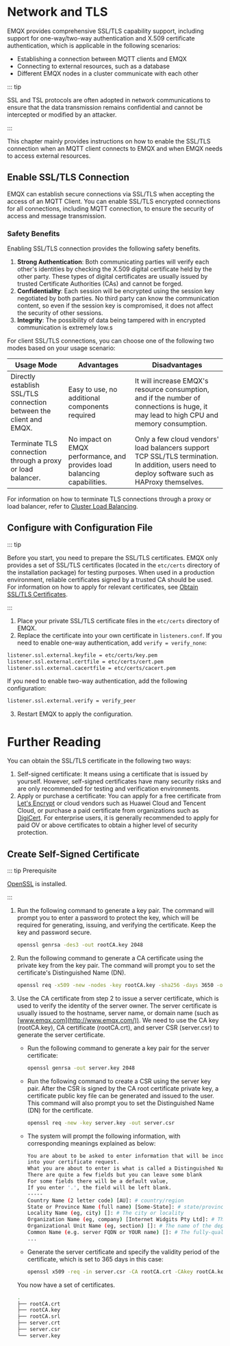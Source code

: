 # Network and TLS

EMQX provides comprehensive SSL/TLS capability support, including support for one-way/two-way authentication and X.509 certificate authentication, which is applicable in the following scenarios:

- Establishing a connection between MQTT clients and EMQX
- Connecting to external resources, such as a database
- Different EMQX nodes in a cluster communicate with each other

::: tip

SSL and TSL protocols are often adopted in network communications to ensure that the data transmission remains confidential and cannot be intercepted or modified by an attacker. 

:::

This chapter mainly provides instructions on how to enable the SSL/TLS connection when an MQTT client connects to EMQX and when EMQX needs to access external resources. 

## Enable SSL/TLS Connection

EMQX can establish secure connections via SSL/TLS when accepting the access of an MQTT Client. You can enable SSL/TLS encrypted connections for all connections, including MQTT connection, to ensure the security of access and message transmission.

### Safety Benefits

Enabling SSL/TLS connection provides the following safety benefits.

1. **Strong Authentication**: Both communicating parties will verify each other's identities by checking the X.509 digital certificate held by the other party. These types of digital certificates are usually issued by trusted Certificate Authorities (CAs) and cannot be forged.
2. **Confidentiality**: Each session will be encrypted using the session key negotiated by both parties. No third party can know the communication content, so even if the session key is compromised, it does not affect the security of other sessions.
3. **Integrity**: The possibility of data being tampered with in encrypted communication is extremely low.s

For client SSL/TLS connections, you can choose one of the following two modes based on your usage scenario:

| Usage Mode                                                   | Advantages                                                   | Disadvantages                                                |
| ------------------------------------------------------------ | ------------------------------------------------------------ | ------------------------------------------------------------ |
| Directly establish SSL/TLS connection between the client and EMQX. | Easy to use, no additional components required               | It will increase EMQX's resource consumption, and if the number of connections is huge, it may lead to high CPU and memory consumption. |
| Terminate TLS connection through a proxy or load balancer.   | No impact on EMQX performance, and provides load balancing capabilities. | Only a few cloud vendors' load balancers support TCP SSL/TLS termination. In addition, users need to deploy software such as HAProxy themselves. |

For information on how to terminate TLS connections through a proxy or load balancer, refer to [Cluster Load Balancing](../tutorial/deploy.md).

## Configure with Configuration File

::: tip

Before you start, you need to prepare the SSL/TLS certificates. EMQX only provides a set of SSL/TLS certificates (located in the `etc/certs` directory of the installation package) for testing purposes. When used in a production environment, reliable certificates signed by a trusted CA should be used. For information on how to apply for relevant certificates, see [Obtain SSL/TLS Certificates](#further-reading).

:::

1. Place your private SSL/TLS certificate files in the `etc/certs` directory of EMQX.
2. Replace the certificate into your own certificate in  `listeners.conf`. If you need to enable one-way authentication, add `verify = verify_none`:

```bash
listener.ssl.external.keyfile = etc/certs/key.pem
listener.ssl.external.certfile = etc/certs/cert.pem
listener.ssl.external.cacertfile = etc/certs/cacert.pem
```

If you need to enable two-way authentication, add the following configuration:

```bash
listener.ssl.external.verify = verify_peer
```

3. Restart EMQX to apply the configuration.

# Further Reading

You can obtain the SSL/TLS certificate in the following two ways:

1. Self-signed certificate: It means using a certificate that is issued by yourself. However, self-signed certificates have many security risks and are only recommended for testing and verification environments.
2. Apply or purchase a certificate: You can apply for a free certificate from [Let's Encrypt](https://letsencrypt.org) or cloud vendors such as Huawei Cloud and Tencent Cloud, or purchase a paid certificate from organizations such as [DigiCert](https://www.digicert.com/). For enterprise users, it is generally recommended to apply for paid OV or above certificates to obtain a higher level of security protection.

## Create Self-Signed Certificate

::: tip Prerequisite

[OpenSSL](https://www.openssl.org/) is installed.

:::

1. Run the following command to generate a key pair. The command will prompt you to enter a password to protect the key, which will be required for generating, issuing, and verifying the certificate. Keep the key and password secure.

   ```bash
   openssl genrsa -des3 -out rootCA.key 2048
   ```

2. Run the following command to generate a CA certificate using the private key from the key pair. The command will prompt you to set the certificate's Distinguished Name (DN).

   ```bash
   openssl req -x509 -new -nodes -key rootCA.key -sha256 -days 3650 -out rootCA.crt
   ```

3. Use the CA certificate from step 2 to issue a server certificate, which is used to verify the identity of the server owner. The server certificate is usually issued to the hostname, server name, or domain name (such as [www.emqx.com](http://www.emqx.com/)). We need to use the CA key (rootCA.key), CA certificate (rootCA.crt), and server CSR (server.csr) to generate the server certificate.

   - Run the following command to generate a key pair for the server certificate:

     ```bash
     openssl genrsa -out server.key 2048
     ```

   - Run the following command to create a CSR using the server key pair. After the CSR is signed by the CA root certificate private key, a certificate public key file can be generated and issued to the user. This command will also prompt you to set the Distinguished Name (DN) for the certificate.

     ```bash
     openssl req -new -key server.key -out server.csr
     ```

   - The system will prompt the following information, with corresponding meanings explained as below:

     ```bash
     You are about to be asked to enter information that will be incorporated
     into your certificate request.
     What you are about to enter is what is called a Distinguished Name or a DN.
     There are quite a few fields but you can leave some blank
     For some fields there will be a default value,
     If you enter '.', the field will be left blank.
     -----
     Country Name (2 letter code) [AU]: # country/region
     State or Province Name (full name) [Some-State]: # state/province
     Locality Name (eg, city) []: # The city or locality
     Organization Name (eg, company) [Internet Widgits Pty Ltd]: # The full name of the organization (or company name), e.g. EMQ
     Organizational Unit Name (eg, section) []: # The name of the department or division within the organization，e.g. EMQX
     Common Name (e.g. server FQDN or YOUR name) []: # The fully-qualified domain name (FQDN) of the server that will use the certificate, e.g. mqtt.emqx.com
     ...
     ```

   - Generate the server certificate and specify the validity period of the certificate, which is set to 365 days in this case:

     ```bash
     openssl x509 -req -in server.csr -CA rootCA.crt -CAkey rootCA.key -CAcreateserial -out server.crt -days 365
     ```

   You now have a set of certificates.

   ```bash
   .
   ├── rootCA.crt
   ├── rootCA.key
   ├── rootCA.srl
   ├── server.crt
   ├── server.csr
   └── server.key
   ```
